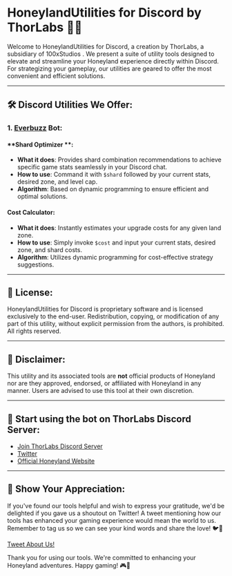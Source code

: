 # HoneylandUtilities for Discord by ThorLabs 🍯🤖

Welcome to HoneylandUtilities for Discord, a creation by ThorLabs, a subsidiary of 100xStudios . We present a suite of utility tools designed to elevate and streamline your Honeyland experience directly within Discord. For strategizing your gameplay, our utilities are geared to offer the most convenient and efficient solutions.

---

## 🛠️ Discord Utilities We Offer:

### 1. [Everbuzz](https://github.com/100xstudios/HoneylandUtilities/blob/master/Everbuzz.md) Bot: 
#### **Shard Optimizer **:
   - **What it does**: Provides shard combination recommendations to achieve specific game stats seamlessly in your Discord chat.
   - **How to use**: Command it with `$shard` followed by your current stats, desired zone, and level cap.
   - **Algorithm**: Based on dynamic programming to ensure efficient and optimal solutions.

#### **Cost Calculator**:
   - **What it does**: Instantly estimates your upgrade costs for any given land zone.
   - **How to use**: Simply invoke `$cost` and input your current stats, desired zone, and shard costs.
   - **Algorithm**: Utilizes dynamic programming for cost-effective strategy suggestions.

---


## 📝 License:
HoneylandUtilities for Discord is proprietary software and is licensed exclusively to the end-user. Redistribution, copying, or modification of any part of this utility, without explicit permission from the authors, is prohibited. All rights reserved.

---

## 📌 Disclaimer:
This utility and its associated tools are **not** official products of Honeyland nor are they approved, endorsed, or affiliated with Honeyland in any manner. Users are advised to use this tool at their own discretion.

---

## 🐝 Start using the bot on ThorLabs Discord Server:

- [Join ThorLabs Discord Server](https://discord.gg/thorlabs)
- [Twitter](https://twitter.com/thor_labs)
- [Official Honeyland Website](https://honey.land)

---

## 📣 Show Your Appreciation:

If you've found our tools helpful and wish to express your gratitude, we'd be delighted if you gave us a shoutout on Twitter! A tweet mentioning how our tools has enhanced your gaming experience would mean the world to us. Remember to tag us so we can see your kind words and share the love! 🐦💙

[Tweet About Us!](https://twitter.com/intent/tweet?text=I'm%20loving%20the%20Honeyland%20Tools%20for%20Discord%20by%20@thor_labs.%20It's%20transformed%20my%20@PlayHoneyland%20gaming%20experience%20super%20easy.%20Highly%20recommend!%20%23Honeyland%20%23Solana%20%23Gaming)

Thank you for using our tools. We're committed to enhancing your Honeyland adventures. Happy gaming! 🎮💬
